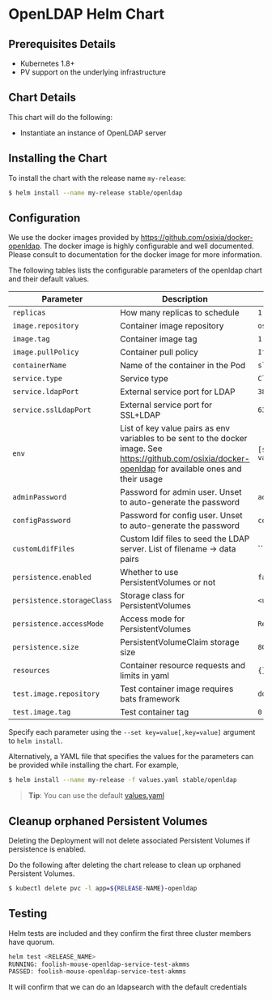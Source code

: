 # OpenLDAP Helm Chart

## Prerequisites Details
* Kubernetes 1.8+
* PV support on the underlying infrastructure

## Chart Details
This chart will do the following:

* Instantiate an instance of OpenLDAP server

## Installing the Chart

To install the chart with the release name `my-release`:

```bash
$ helm install --name my-release stable/openldap
```

## Configuration

We use the docker images provided by https://github.com/osixia/docker-openldap. The docker image is highly configurable and well documented. Please consult to documentation for the docker image for more information.

The following tables lists the configurable parameters of the openldap chart and their default values.

| Parameter                       | Description                           | Default                                                    |
| ------------------------------- | ----------------------------------    | ---------------------------------------------------------- |
| `replicas`             | How many replicas to schedule         | `1`                                                        |
| `image.repository`     | Container image repository                  | `osixia/openldap`                                          |
| `image.tag`            | Container image tag                   | `1.1.10`                                                   |
| `image.pullPolicy`     | Container pull policy                 | `IfNotPresent`                                             |
| `containerName`        | Name of the container in the Pod      | `slapd`                                                    |
| `service.type`         | Service type                          | `ClusterIP`                                                |
| `service.ldapPort`     | External service port for LDAP        | `389`                                                      |
| `service.sslLdapPort`  | External service port for SSL+LDAP    | `636`                                                      |
| `env`                  | List of key value pairs as env variables to be sent to the docker image. See https://github.com/osixia/docker-openldap for available ones and their usage | `[see values.yaml]`  |
| `adminPassword`        | Password for admin user. Unset to auto-generate the password  | `admin`                            |
| `configPassword`       | Password for config user. Unset to auto-generate the password | `config`                           |
| `customLdifFiles`      | Custom ldif files to seed the LDAP server. List of filename -> data pairs | ``                     |
| `persistence.enabled`  | Whether to use PersistentVolumes or not | `false`                                                  |
| `persistence.storageClass`  | Storage class for PersistentVolumes| `<unset>`                                                |
| `persistence.accessMode`    | Access mode for PersistentVolumes  | `ReadWriteOnce`                                          |
| `persistence.size`     | PersistentVolumeClaim storage size     | `8Gi`                                                     |
| `resources`            | Container resource requests and limits in yaml | `{}`                                              |
| `test.image.repository`       | Test container image requires bats framework   |  `dduportal/bats`                                 |
| `test.image.tag`        | Test container tag                     | `0.4.0`                                                   |


Specify each parameter using the `--set key=value[,key=value]` argument to `helm install`.

Alternatively, a YAML file that specifies the values for the parameters can be provided while installing the chart. For example,

```bash
$ helm install --name my-release -f values.yaml stable/openldap
```

> **Tip**: You can use the default [values.yaml](values.yaml)


## Cleanup orphaned Persistent Volumes

Deleting the Deployment will not delete associated Persistent Volumes if persistence is enabled.

Do the following after deleting the chart release to clean up orphaned Persistent Volumes.

```bash
$ kubectl delete pvc -l app=${RELEASE-NAME}-openldap
```

## Testing

Helm tests are included and they confirm the first three cluster members have quorum.

```bash
helm test <RELEASE_NAME>
RUNNING: foolish-mouse-openldap-service-test-akmms
PASSED: foolish-mouse-openldap-service-test-akmms
```

It will confirm that we can do an ldapsearch with the default credentials
